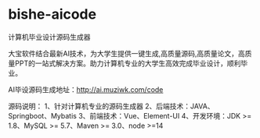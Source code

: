 # bishe-aicode
计算机毕业设计源码生成器

大宝软件结合最新AI技术，为大学生提供一键生成,高质量源码,高质量论文，高质量PPT的一站式解决方案。助力计算机专业的大学生高效完成毕业设计，顺利毕业。

AI毕设源码生成地址：http://ai.muziwk.com/code

源码说明：
1、针对计算机专业的源码生成器
2、后端技术：JAVA、Springboot、Mybatis
3、前端技术：Vue、Element-UI
4、开发环境：JDK >= 1.8、MySQL >= 5.7、Maven >= 3.0、node >=14

